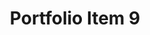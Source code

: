 ---
title: Portfolio Item 9
description: Description of portfolio item 9
image: /assets/images/portfolio/port9.jpg
image_mobile: /assets/images/portfolio/port9-m.jpg
--- 